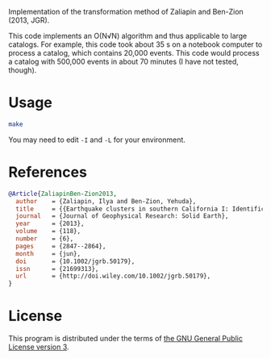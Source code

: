 Implementation of the transformation method of Zaliapin and Ben-Zion (2013, JGR).

This code implements an O(N√N) algorithm and thus applicable to large catalogs.
For example, this code took about 35 s on a notebook computer to process a catalog, which contains 20,000 events.
This code would process a catalog with 500,000 events in about 70 minutes (I have not tested, though).

# Usage

```bash
make
```

You may need to edit `-I` and `-L` for your environment.

# References

```bib
@Article{ZaliapinBen-Zion2013,
  author    = {Zaliapin, Ilya and Ben-Zion, Yehuda},
  title     = {{Earthquake clusters in southern California I: Identification and stability}},
  journal   = {Journal of Geophysical Research: Solid Earth},
  year      = {2013},
  volume    = {118},
  number    = {6},
  pages     = {2847--2864},
  month     = {jun},
  doi       = {10.1002/jgrb.50179},
  issn      = {21699313},
  url       = {http://doi.wiley.com/10.1002/jgrb.50179},
}
```

# License

This program is distributed under the terms of [the GNU General Public License version 3](https://www.gnu.org/licenses/gpl-3.0.txt).

